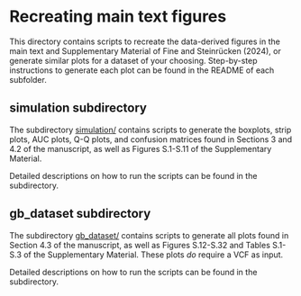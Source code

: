 # Recreating main text figures

This directory contains scripts to recreate the data-derived figures in the main text and Supplementary Material of Fine and Steinrücken (2024), or generate similar plots for a dataset of your choosing. Step-by-step instructions to generate each plot can be found in the README of each subfolder.

## simulation subdirectory

The subdirectory [simulation/](simulation/) contains scripts to generate the boxplots, strip plots, AUC plots, Q-Q plots, and confusion matrices found in Sections 3 and 4.2 of the manuscript, as well as Figures S.1-S.11 of the Supplementary Material.

Detailed descriptions on how to run the scripts can be found in the subdirectory.

## gb_dataset subdirectory

The subdirectory [gb_dataset/](gb_dataset/) contains scripts to generate all plots found in Section 4.3 of the manuscript, as well as Figures S.12-S.32 and Tables S.1-S.3 of the Supplementary Material. These plots _do_ require a VCF as input. 

Detailed descriptions on how to run the scripts can be found in the subdirectory.
